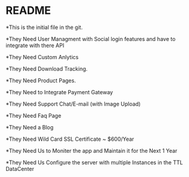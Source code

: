 # README

*This is the initial file in the git.
 
*They Need User Managment with Social login features and have to integrate with there API

*They Need Custom Anlytics

*They Need Download Tracking.

*They Need Product Pages.

*They Need to Integrate Payment Gateway

*They Need Support Chat/E-mail (with Image Upload)

*They Need Faq Page

*They Need a Blog 

*They Need Wild Card SSL Certificate ~ $600/Year

*They Need Us to Moniter the app and Maintain it for the Next 1 Year

*They Need Us Configure the server with multiple Instances in the TTL DataCenter

 
 
